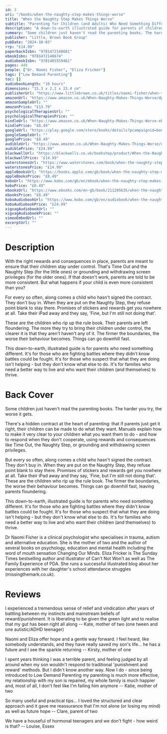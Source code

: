 ```yaml
---
id: 3
uri: "/books/when-the-naughty-step-makes-things-worse"
title: "When the Naughty Step Makes Things Worse"
subtitle: "Parenting for Children (and Adults) Who Need Something Different"
description: "A down-to-earth illustrated guide for parents of children just haven't read the parenting books."
summary: "Some children just haven't read the parenting books. The harder you try, the worse it gets. There's a hidden contract at the heart of parenting. It's the idea that if parents just get it right, their children can be made to do what they want. Manuals explain how to make it very clear to your children what you want them to do - and how to respond when they don't cooperate."
publisher: "Little, Brown Book Group"
pubDate: "2024-10-03"
rrp: "£14.99"
paperbackIsbn: "9781472148681"
ebookIsbn: "9781472148674"
audiobookIsbn: "9781405559461"
pages: 448
people: ["Dr. Naomi Fisher", "Eliza Fricker"]
tags: ["Low Demand Parenting"]
toc: []
audiobookLength: "10 hours"
dimensions: "15.3 x 2.2 x 23.4 cm"
publisherUrl: "https://www.littlebrown.co.uk/titles/naomi-fisher/when-the-naughty-step-makes-things-worse/9781472148674/"
amazonUrl: "https://www.amazon.co.uk/When-Naughty-Makes-Things-Worse/dp/1472148681"
amazonSampleUrl: ""
amazonPrice: "£13.79"
psychologicalTherapiesUrl: ""
psychologicalTherapiesPrice: ""
kindleUrl: "https://www.amazon.co.uk/When-Naughty-Makes-Things-Worse-ebook/dp/B0CT4YP9TW"
kindlePrice: "£8.49"
googleUrl: "https://play.google.com/store/books/details?pcampaignid=books_read_action&id=1wXwEAAAQBAJ"
googleSampleUrl: ""
googlePrice: "£8.49"
audibleUrl: "https://www.amazon.co.uk/When-Naughty-Makes-Things-Worse/dp/B0D3TT6WBM/"
audiblePrice: "£24.99"
blackwellUrl: "https://blackwells.co.uk/bookshop/product/When-the-Naughty-Step-Makes-Things-Worse-by-Naomi-Fisher-Eliza-Fricker/9781472148681"
blackwellPrice: "£14.99"
waterstonesUrl: "https://www.waterstones.com/book/when-the-naughty-step-makes-things-worse/dr-naomi-fisher/eliza-fricker/9781472148681"
waterstonesPrice: "£14.99"
appleBooksUrl: "https://books.apple.com/gb/book/when-the-naughty-step-makes-things-worse/id6476600459"
appleBooksPrice: "£8.49"
koboUrl: "https://www.kobo.com/gb/en/ebook/when-the-naughty-step-makes-things-worse"
koboPrice: "£8.49"
ebooksUrl: "https://www.ebooks.com/en-gb/book/211205635/when-the-naughty-step-makes-things-worse/naomi-fisher/"
ebooksPrice: "£8.49"
koboAudiobookUrl: "https://www.kobo.com/gb/en/audiobook/when-the-naughty-step-makes-things-worse-2"
koboAudiobookPrice: "£24.99"
xigxagAudiobookUrl: ""
xigxagAudiobookPrice: ""
vimeoEmbedUrl: ""
excerptUrl: ""
---
```


# Description
With the right rewards and consequences in place, parents are meant to ensure that their children stay under control. That's Time Out and the Naughty Step (for the little ones) or grounding and withdrawing screen privileges (for the older ones). If that doesn't work, parents are told to be more consistent. But what happens if your child is even more consistent than you?

For every so often, along comes a child who hasn't signed the contract. They don't buy in. When they are put on the Naughty Step, they refuse point blank to stay there. Promises of stickers and rewards get you nowhere at all. Take their iPad away and they say, 'Fine, but I'm still not doing that'.

These are the children who rip up the rule book. Their parents are left floundering. The more they try to bring their children under control, the clearer it is that they aren't haven't any of it. The firmer the boundaries, the worse their behaviour becomes. Things can go downhill fast.

This down-to-earth, illustrated guide is for parents who need something different. It's for those who are fighting battles where they didn't know battles could be fought. It's for those who suspect that what they are doing isn't helping - but they don't know what else to do. It's for families who need a better way to live and who want their children (and themselves) to thrive.

# Back Cover
Some children just haven't read the parenting books. The harder you try, the worse it gets.

There's a hidden contract at the heart of parenting: that if parents just get it right, their children can be made to do what they want. Manuals explain how to make it very clear to your children what you want them to do - and how to respond when they don't cooperate, using rewards and consequences like Time Out, the Naughty Step, or grounding and withdrawing screen privileges.

But every so often, along comes a child who hasn't signed the contract. They don't buy in. When they are put on the Naughty Step, they refuse point blank to stay there. Promises of stickers and rewards get you nowhere at all. Take their iPad away and they say, 'Fine, but I'm still not doing that'. These are the children who rip up the rule book. The firmer the boundaries, the worse their behaviour becomes. Things can go downhill fast, leaving parents floundering.

This down-to-earth, illustrated guide is for parents who need something different. It's for those who are fighting battles where they didn't know battles could be fought. It's for those who suspect that what they are doing isn't helping - but they don't know what else to do. It's for families who need a better way to live and who want their children (and themselves) to thrive.

Dr Naomi Fisher is a clinical psychologist who specialises in trauma, autism and alternative education. She is the mother of two and the author of several books on psychology, education and mental health including the word of mouth sensation Changing Our Minds. Eliza Fricker is The Sunday Times bestselling author and illustrator of Can't Not Won't as well as The Family Experience of PDA. She runs a successful illustrated blog about her experiences with her daughter's school attendance struggles (missingthemark.co.uk).


# Reviews
I experienced a tremendous sense of relief and vindication after years of battling between my instincts and mainstream beliefs of reward/punishment. It is liberating to be given the green light and to realise that my gut has been right all along -- Kate, mother of two (one tween and one autistic/ADHD teenager)

Naomi and Eliza offer hope and a gentle way forward. I feel heard, like somebody understands, and they have really saved my son's life... he has a future and I see the sparkle returning -- Kirsty, mother of one

I spent years thinking I was a terrible parent, and feeling judged by all around when my son wouldn't respond to traditional 'punishment and reward' methods. But I didn't know another way. Now I do - since being introduced to Low Demand Parenting my parenting is much more effective, my relationship with my son is repaired, my whole family is much happier and, most of all, I don't feel like I'm failing him anymore -- Katie, mother of two

So many useful and practical tips... I loved the structured and clear approach and it gave me reassurance that I'm not alone (or losing my mind) as well as future hope -- Clare, parent of two

We have a houseful of hormonal teenagers and we don't fight - how weird is that? -- Louise, Essex
